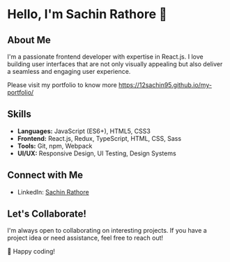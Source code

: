 # Hello, I'm Sachin Rathore 👋

## About Me
I'm a passionate frontend developer with expertise in React.js. I love building user interfaces that are not only visually appealing but also deliver a seamless and engaging user experience.

Please visit my portfolio to know more https://12sachin95.github.io/my-portfolio/

## Skills
- **Languages:** JavaScript (ES6+), HTML5, CSS3
- **Frontend:** React.js, Redux, TypeScript, HTML, CSS, Sass
- **Tools:** Git, npm, Webpack
- **UI/UX:** Responsive Design, UI Testing, Design Systems

## Connect with Me
- LinkedIn: [Sachin Rathore](https://www.linkedin.com/in/sachin-rathore-642400113?utm_source=share&utm_campaign=share_via&utm_content=profile&utm_medium=android_app)


## Let's Collaborate!
I'm always open to collaborating on interesting projects. If you have a project idea or need assistance, feel free to reach out!

🚀 Happy coding!
